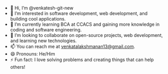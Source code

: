 - 👋 Hi, I’m @venkatesh-git-new
- 👀 I’m interested in software development, web development, and building cool applications.
- 🌱 I’m currently learning BCA at CCACS and gaining more knowledge in coding and software engineering.
- 💞️ I’m looking to collaborate on open-source projects, web development, and learning new technologies.
- 📫 You can reach me at venkatalakshmanan13@gmail.com.
- 😄 Pronouns: He/Him
- ⚡ Fun fact: I love solving problems and creating things that can help others!

<!---
venkatesh-git-new/venkatesh-git-new is a ✨ special ✨ repository because its `README.md` (this file) appears on your GitHub profile.
You can click the Preview link to take a look at your changes.
--->
